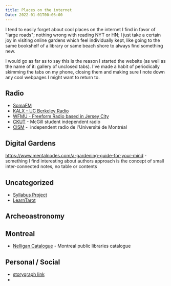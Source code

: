 ```yaml
---
title: Places on the internet
Date: 2022-01-01T00:05:00
---
```


I tend to easily forget about cool places on the internet I find in favor of "large roads"; nothing wrong with reading NYT or HN; I just take a certain joy in visiting online gardens which feel individually kept, like going to the same bookshelf of a library or same beach shore to always find something new.

I would go as far as to say this is the reason I started the website (as well as the name of it: gallery of unclosed tabs). I've made a habit of periodically skimming the tabs on my phone, closing them and making sure I note down any cool webpages I might want to return to. 


## Radio

- [SomaFM](https://somafm.com)
- [KALX - UC Berkeley Radio](https://www.kalx.berkeley.edu/)
- [WFMU - Freeform Radio based in Jersey City](https://wfmu.org/)
- [CKUT](https://ckut.ca/) - McGill student independent radio
- [CISM](https://cism893.ca/) -  independent radio de l'Université de Montréal

## Digital Gardens 

https://www.mentalnodes.com/a-gardening-guide-for-your-mind - something I find interesting about authors approach is the concept of small inter-connected notes, no table or contents 

## Uncategorized

- [Syllabus Project](https://syllabusproject.org/)
- [LearnTarot](http://learntarot.com/)

## Archeoastronomy

## Montreal
* [Nelligan Catalogue](https://nelligandecouverte.ville.montreal.qc.ca/iii/encore/?lang=frc)  - Montreal public libraries catalogue

## Personal / Social
* [storygraph link](https://app.thestorygraph.com/profile/pacificsnail)
* 